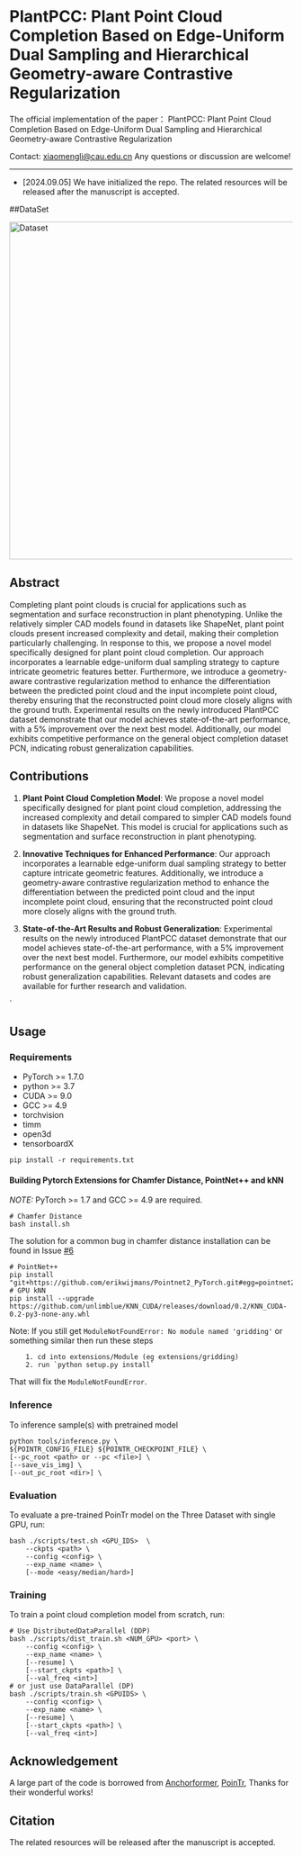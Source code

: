 # PlantPCC: Plant Point Cloud Completion Based on Edge-Uniform Dual Sampling and Hierarchical Geometry-aware Contrastive Regularization
The official implementation of the paper：
PlantPCC: Plant Point Cloud Completion Based on Edge-Uniform Dual Sampling and Hierarchical Geometry-aware Contrastive Regularization

Contact: xiaomengli@cau.edu.cn Any questions or discussion are welcome!

-----


+ [2024.09.05] We have initialized the repo. The related resources will be released after the manuscript is accepted.

##DataSet

<img src="assets/dataset.png" alt="Dataset" width="800" height="600">




## Abstract
Completing plant point clouds is crucial for applications such as segmentation and surface reconstruction in plant phenotyping. Unlike the relatively simpler CAD models found in datasets like ShapeNet, plant point clouds present increased complexity and detail, making their completion particularly challenging. In response to this, we propose a novel model specifically designed for plant point cloud completion. Our approach incorporates a learnable edge-uniform dual sampling strategy to capture intricate geometric features better. Furthermore, we introduce a geometry-aware contrastive regularization method to enhance the differentiation between the predicted point cloud and the input incomplete point cloud, thereby ensuring that the reconstructed point cloud more closely aligns with the ground truth. Experimental results on the newly introduced PlantPCC dataset demonstrate that our model achieves state-of-the-art performance, with a 5\% improvement over the next best model. Additionally, our model exhibits competitive performance on the general object completion dataset PCN, indicating robust generalization capabilities. 

## Contributions
1. **Plant Point Cloud Completion Model**: We propose a novel model specifically designed for plant point cloud completion, addressing the increased complexity and detail compared to simpler CAD models found in datasets like ShapeNet. This model is crucial for applications such as segmentation and surface reconstruction in plant phenotyping.

2. **Innovative Techniques for Enhanced Performance**: Our approach incorporates a learnable edge-uniform dual sampling strategy to better capture intricate geometric features. Additionally, we introduce a geometry-aware contrastive regularization method to enhance the differentiation between the predicted point cloud and the input incomplete point cloud, ensuring that the reconstructed point cloud more closely aligns with the ground truth.

3. **State-of-the-Art Results and Robust Generalization**: Experimental results on the newly introduced PlantPCC dataset demonstrate that our model achieves state-of-the-art performance, with a 5% improvement over the next best model. Furthermore, our model exhibits competitive performance on the general object completion dataset PCN, indicating robust generalization capabilities. Relevant datasets and codes are available for further research and validation.

`

## Usage

### Requirements

- PyTorch >= 1.7.0
- python >= 3.7
- CUDA >= 9.0
- GCC >= 4.9 
- torchvision
- timm
- open3d
- tensorboardX

```
pip install -r requirements.txt
```

#### Building Pytorch Extensions for Chamfer Distance, PointNet++ and kNN

*NOTE:* PyTorch >= 1.7 and GCC >= 4.9 are required.

```
# Chamfer Distance
bash install.sh
```
The solution for a common bug in chamfer distance installation can be found in Issue [#6](https://github.com/yuxumin/PoinTr/issues/6)
```
# PointNet++
pip install "git+https://github.com/erikwijmans/Pointnet2_PyTorch.git#egg=pointnet2_ops&subdirectory=pointnet2_ops_lib"
# GPU kNN
pip install --upgrade https://github.com/unlimblue/KNN_CUDA/releases/download/0.2/KNN_CUDA-0.2-py3-none-any.whl
```

Note: If you still get `ModuleNotFoundError: No module named 'gridding'` or something similar then run these steps

```
    1. cd into extensions/Module (eg extensions/gridding)
    2. run `python setup.py install`
```

That will fix the `ModuleNotFoundError`.




### Inference

To inference sample(s) with pretrained model

```
python tools/inference.py \
${POINTR_CONFIG_FILE} ${POINTR_CHECKPOINT_FILE} \
[--pc_root <path> or --pc <file>] \
[--save_vis_img] \
[--out_pc_root <dir>] \
```


### Evaluation

To evaluate a pre-trained PoinTr model on the Three Dataset with single GPU, run:

```
bash ./scripts/test.sh <GPU_IDS>  \
    --ckpts <path> \
    --config <config> \
    --exp_name <name> \
    [--mode <easy/median/hard>]
```


### Training

To train a point cloud completion model from scratch, run:

```
# Use DistributedDataParallel (DDP)
bash ./scripts/dist_train.sh <NUM_GPU> <port> \
    --config <config> \
    --exp_name <name> \
    [--resume] \
    [--start_ckpts <path>] \
    [--val_freq <int>]
# or just use DataParallel (DP)
bash ./scripts/train.sh <GPUIDS> \
    --config <config> \
    --exp_name <name> \
    [--resume] \
    [--start_ckpts <path>] \
    [--val_freq <int>]
```
## Acknowledgement
A large part of the code is borrowed from [Anchorformer](https://github.com/chenzhik/AnchorFormer), [PoinTr](https://github.com/ifzhang/ByteTrack),  Thanks for their wonderful works!

## Citation
The related resources will be released after the manuscript is accepted. 
